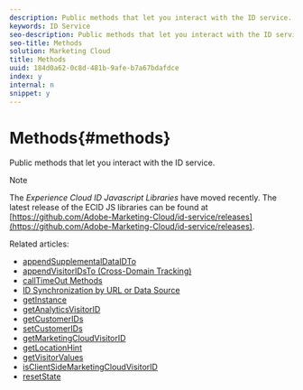 ```yaml
---
description: Public methods that let you interact with the ID service.
keywords: ID Service
seo-description: Public methods that let you interact with the ID service.
seo-title: Methods
solution: Marketing Cloud
title: Methods
uuid: 184d0a62-0c8d-481b-9afe-b7a67bdafdce
index: y
internal: n
snippet: y
---
```


# Methods{#methods}

Public methods that let you interact with the ID service.

>[!NOTE]
>
>The *Experience Cloud ID Javascript Libraries* have moved recently. The latest release of the ECID JS libraries can be found at [https://github.com/Adobe-Marketing-Cloud/id-service/releases](https://github.com/Adobe-Marketing-Cloud/id-service/releases).

Related articles:

+ [appendSupplementalDataIDTo](mcvid-appendsupplementaldataidto.md)
+ [appendVisitorIDsTo (Cross-Domain Tracking)](mcvid-appendvisitorid.md)
+ [callTimeOut Methods](mcvid-timeout-functions.md)
+ [ID Synchronization by URL or Data Source](mcvid-idsync.md)
+ [getInstance](mcvid-getinstance.md)
+ [getAnalyticsVisitorID](mcvid-getanalyticsvisitorid.md)
+ [getCustomerIDs](mcvid-getcustomerids.md)
+ [setCustomerIDs](mcvid-setcustomerids.md)
+ [getMarketingCloudVisitorID](mcvid-getmcvid.md)
+ [getLocationHint](mcvid-getlocationhint.md)
+ [getVisitorValues](mcvid-getvisitorvalues.md)
+ [isClientSideMarketingCloudVisitorID](mcvid-client-side-id.md)
+ [resetState](mcvid-resetstate.md)

